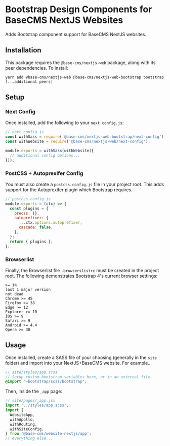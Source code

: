 # Bootstrap Design Components for BaseCMS NextJS Websites
Adds Bootstrap component support for BaseCMS NextJS websites.

## Installation
This package requires the `@base-cms/nextjs-web` package, along with its peer dependencies. To install:
```
yarn add @base-cms/nextjs-web @base-cms/nextjs-web-bootstrap bootstrap [...additional peers]
```

## Setup

### Next Config
Once installed, add the following to your `next.config.js`:
```js
// next.config.js
const withSass = require('@base-cms/nextjs-web-bootstrap/next-config');
const withWebsite = require('@base-cms/nextjs-web/next-config');

module.exports = withSass(withWebsite({
  // additional config options...
}));
```

### PostCSS + Autoprexifer Config
You must also create a `postcss.config.js` file in your project root. This adds support for the Autoprexifer plugin which Bootstrap requires.
```js
// postcss.config.js
module.exports = (ctx) => {
  const plugins = {
    precss: {},
    autoprefixer: {
      ...ctx.options.autoprefixer,
      cascade: false,
    },
  };
  return { plugins };
};
```

### Browserlist
Finally, the Browserlist file `.browserslistrc` must be created in the project root. The following demonstrates Bootstrap 4's current browser settings:
```
>= 1%
last 1 major version
not dead
Chrome >= 45
Firefox >= 38
Edge >= 12
Explorer >= 10
iOS >= 9
Safari >= 9
Android >= 4.4
Opera >= 30
```

## Usage
Once installed, create a SASS file of your choosing (generally in the `site` folder) and import into your NextJS+BaseCMS website. For example...
```scss
// site/styles/app.scss
// Setup custom bootstrap variables here, or in an external file.
@import "~bootstrap/scss/bootstrap";
```
Then, inside the `_app` page:
```js
// site/pages/_app.jsx
import '../styles/app.scss';
import {
  WebsiteApp,
  withApollo,
  withRouting,
  withSiteConfig,
} from '@base-cms/website-nextjs/app';
// everything else...
```
